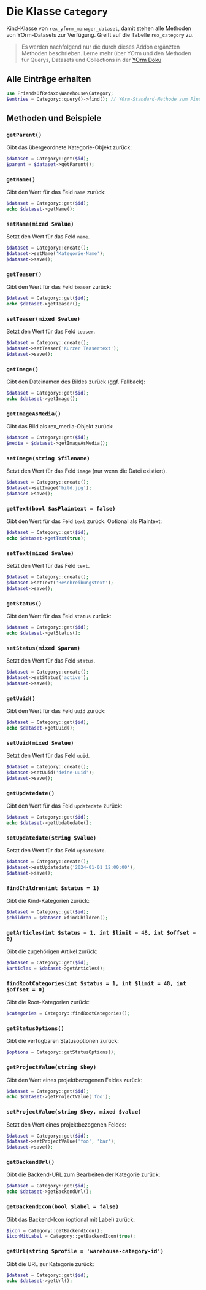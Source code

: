 # Die Klasse `Category`

Kind-Klasse von `rex_yform_manager_dataset`, damit stehen alle Methoden von YOrm-Datasets zur Verfügung. Greift auf die Tabelle `rex_category` zu.

> Es werden nachfolgend nur die durch dieses Addon ergänzten Methoden beschrieben. Lerne mehr über YOrm und den Methoden für Querys, Datasets und Collections in der [YOrm Doku](https://github.com/yakamara/yform/blob/master/docs/04_yorm.md)

## Alle Einträge erhalten

```php
use FriendsOfRedaxo\Warehouse\Category;
$entries = Category::query()->find(); // YOrm-Standard-Methode zum Finden von Einträgen, lässt sich mit where(), Limit(), etc. einschränken und Filtern.
```

## Methoden und Beispiele

### `getParent()`

Gibt das übergeordnete Kategorie-Objekt zurück:

```php
$dataset = Category::get($id);
$parent = $dataset->getParent();
```

### `getName()`

Gibt den Wert für das Feld `name` zurück:

```php
$dataset = Category::get($id);
echo $dataset->getName();
```

### `setName(mixed $value)`

Setzt den Wert für das Feld `name`.

```php
$dataset = Category::create();
$dataset->setName('Kategorie-Name');
$dataset->save();
```

### `getTeaser()`

Gibt den Wert für das Feld `teaser` zurück:

```php
$dataset = Category::get($id);
echo $dataset->getTeaser();
```

### `setTeaser(mixed $value)`

Setzt den Wert für das Feld `teaser`.

```php
$dataset = Category::create();
$dataset->setTeaser('Kurzer Teasertext');
$dataset->save();
```

### `getImage()`

Gibt den Dateinamen des Bildes zurück (ggf. Fallback):

```php
$dataset = Category::get($id);
echo $dataset->getImage();
```

### `getImageAsMedia()`

Gibt das Bild als rex_media-Objekt zurück:

```php
$dataset = Category::get($id);
$media = $dataset->getImageAsMedia();
```

### `setImage(string $filename)`

Setzt den Wert für das Feld `image` (nur wenn die Datei existiert).

```php
$dataset = Category::create();
$dataset->setImage('bild.jpg');
$dataset->save();
```

### `getText(bool $asPlaintext = false)`

Gibt den Wert für das Feld `text` zurück. Optional als Plaintext:

```php
$dataset = Category::get($id);
echo $dataset->getText(true);
```

### `setText(mixed $value)`

Setzt den Wert für das Feld `text`.

```php
$dataset = Category::create();
$dataset->setText('Beschreibungstext');
$dataset->save();
```

### `getStatus()`

Gibt den Wert für das Feld `status` zurück:

```php
$dataset = Category::get($id);
echo $dataset->getStatus();
```

### `setStatus(mixed $param)`

Setzt den Wert für das Feld `status`.

```php
$dataset = Category::create();
$dataset->setStatus('active');
$dataset->save();
```

### `getUuid()`

Gibt den Wert für das Feld `uuid` zurück:

```php
$dataset = Category::get($id);
echo $dataset->getUuid();
```

### `setUuid(mixed $value)`

Setzt den Wert für das Feld `uuid`.

```php
$dataset = Category::create();
$dataset->setUuid('deine-uuid');
$dataset->save();
```

### `getUpdatedate()`

Gibt den Wert für das Feld `updatedate` zurück:

```php
$dataset = Category::get($id);
echo $dataset->getUpdatedate();
```

### `setUpdatedate(string $value)`

Setzt den Wert für das Feld `updatedate`.

```php
$dataset = Category::create();
$dataset->setUpdatedate('2024-01-01 12:00:00');
$dataset->save();
```

### `findChildren(int $status = 1)`

Gibt die Kind-Kategorien zurück:

```php
$dataset = Category::get($id);
$children = $dataset->findChildren();
```

### `getArticles(int $status = 1, int $limit = 48, int $offset = 0)`

Gibt die zugehörigen Artikel zurück:

```php
$dataset = Category::get($id);
$articles = $dataset->getArticles();
```

### `findRootCategories(int $status = 1, int $limit = 48, int $offset = 0)`

Gibt die Root-Kategorien zurück:

```php
$categories = Category::findRootCategories();
```

### `getStatusOptions()`

Gibt die verfügbaren Statusoptionen zurück:

```php
$options = Category::getStatusOptions();
```

### `getProjectValue(string $key)`

Gibt den Wert eines projektbezogenen Feldes zurück:

```php
$dataset = Category::get($id);
echo $dataset->getProjectValue('foo');
```

### `setProjectValue(string $key, mixed $value)`

Setzt den Wert eines projektbezogenen Feldes:

```php
$dataset = Category::get($id);
$dataset->setProjectValue('foo', 'bar');
$dataset->save();
```

### `getBackendUrl()`

Gibt die Backend-URL zum Bearbeiten der Kategorie zurück:

```php
$dataset = Category::get($id);
echo $dataset->getBackendUrl();
```

### `getBackendIcon(bool $label = false)`

Gibt das Backend-Icon (optional mit Label) zurück:

```php
$icon = Category::getBackendIcon();
$iconMitLabel = Category::getBackendIcon(true);
```

### `getUrl(string $profile = 'warehouse-category-id')`

Gibt die URL zur Kategorie zurück:

```php
$dataset = Category::get($id);
echo $dataset->getUrl();
```
